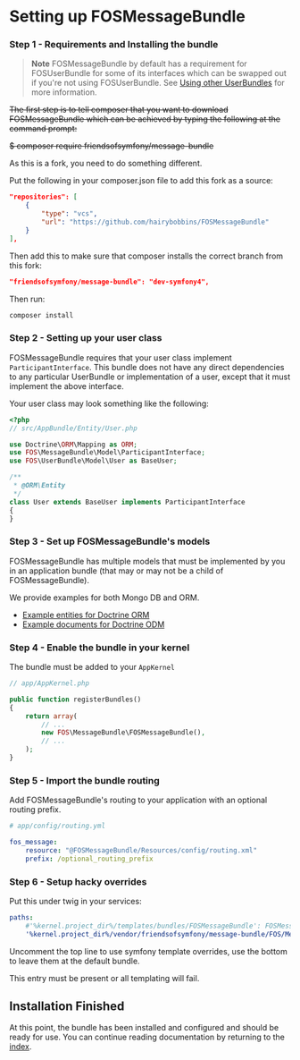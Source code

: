 Setting up FOSMessageBundle
===========================

### Step 1 - Requirements and Installing the bundle

> **Note** FOSMessageBundle by default has a requirement for FOSUserBundle for some of its
> interfaces which can be swapped out if you're not using FOSUserBundle. See
> [Using other UserBundles][] for more information.


~~The first step is to tell composer that you want to download FOSMessageBundle which can
be achieved by typing the following at the command prompt:~~

~~$ composer require friendsofsymfony/message-bundle~~

As this is a fork, you need to do something different.

Put the following in your composer.json file to add this fork as a source:

```json
"repositories": [
    {
        "type": "vcs",
        "url": "https://github.com/hairybobbins/FOSMessageBundle"
    }
],
```

Then add this to make sure that composer installs the correct branch from this fork:

```json
"friendsofsymfony/message-bundle": "dev-symfony4",
```

Then run:

```bash
composer install
```

### Step 2 - Setting up your user class

FOSMessageBundle requires that your user class implement `ParticipantInterface`. This
bundle does not have any direct dependencies to any particular UserBundle or
implementation of a user, except that it must implement the above interface.

Your user class may look something like the following:

```php
<?php
// src/AppBundle/Entity/User.php

use Doctrine\ORM\Mapping as ORM;
use FOS\MessageBundle\Model\ParticipantInterface;
use FOS\UserBundle\Model\User as BaseUser;

/**
 * @ORM\Entity
 */
class User extends BaseUser implements ParticipantInterface
{
}
```

### Step 3 - Set up FOSMessageBundle's models

FOSMessageBundle has multiple models that must be implemented by you in an application
bundle (that may or may not be a child of FOSMessageBundle).

We provide examples for both Mongo DB and ORM.

- [Example entities for Doctrine ORM][]
- [Example documents for Doctrine ODM][]

### Step 4 - Enable the bundle in your kernel

The bundle must be added to your `AppKernel`

```php
// app/AppKernel.php

public function registerBundles()
{
    return array(
        // ...
        new FOS\MessageBundle\FOSMessageBundle(),
        // ...
    );
}
```

### Step 5 - Import the bundle routing

Add FOSMessageBundle's routing to your application with an optional routing prefix.

```yaml
# app/config/routing.yml

fos_message:
    resource: "@FOSMessageBundle/Resources/config/routing.xml"
    prefix: /optional_routing_prefix
```

### Step 6 - Setup hacky overrides

Put this under twig in your services:

```yaml
paths:
    #'%kernel.project_dir%/templates/bundles/FOSMessageBundle': FOSMessageBundle
    '%kernel.project_dir%/vendor/friendsofsymfony/message-bundle/FOS/MessageBundle/Resources/views': FOSMessageBundle
```

Uncomment the top line to use symfony template overrides, use the bottom to leave them at the default bundle.

This entry must be present or all templating will fail.

## Installation Finished

At this point, the bundle has been installed and configured and should be ready for use.
You can continue reading documentation by returning to the [index][].

[Example entities for Doctrine ORM]: 01a-orm-models.md
[Example documents for Doctrine ODM]: 01b-odm-models.md
[index]: 00-index.md
[Using other UserBundles]: 99-using-other-user-bundles.md
